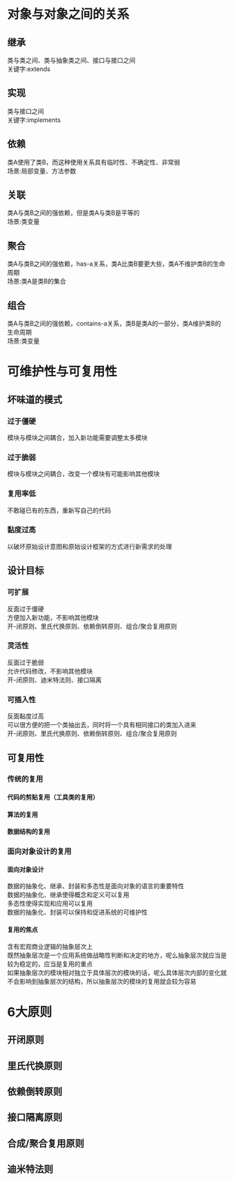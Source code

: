 # 对象与对象之间的关系
## 继承
类与类之间、类与抽象类之间、接口与接口之间  
关键字:extends
## 实现
类与接口之间  
关键字:implements
## 依赖
类A使用了类B，而这种使用关系具有临时性、不确定性、非常弱  
场景:局部变量、方法参数
## 关联
类A与类B之间的强依赖，但是类A与类B是平等的  
场景:类变量
## 聚合
类A与类B之间的强依赖，has-a关系，类A比类B要更大些，类A不维护类B的生命周期  
场景:类A是类B的集合
## 组合
类A与类B之间的强依赖，contains-a关系，类B是类A的一部分，类A维护类B的生命周期  
场景:类变量
# 可维护性与可复用性
## 坏味道的模式
### 过于僵硬
模块与模块之间耦合，加入新功能需要调整太多模块
### 过于脆弱
模块与模块之间耦合，改变一个模块有可能影响其他模块
### 复用率低
不敢碰已有的东西，重新写自己的代码
### 黏度过高
以破坏原始设计意图和原始设计框架的方式进行新需求的处理
## 设计目标
### 可扩展
反面过于僵硬  
方便加入新功能，不影响其他模块  
开-闭原则、里氏代换原则、依赖倒转原则、组合/聚合复用原则
### 灵活性
反面过于脆弱  
允许代码修改，不影响其他模块  
开-闭原则、迪米特法则、接口隔离
### 可插入性
反面黏度过高  
可以很方便的把一个类抽出去，同时将一个具有相同接口的类加入进来  
开-闭原则、里氏代换原则、依赖倒转原则、组合/聚合复用原则
## 可复用性
### 传统的复用
#### 代码的剪贴复用（工具类的复用）
#### 算法的复用
#### 数据结构的复用
### 面向对象设计的复用
#### 面向对象设计
数据的抽象化、继承、封装和多态性是面向对象的语言的重要特性  
数据的抽象化、继承使得概念和定义可以复用  
多态性使得实现和应用可以复用  
数据的抽象化、封装可以保持和促进系统的可维护性  
#### 复用的焦点
含有宏观商业逻辑的抽象层次上  
既然抽象层次是一个应用系统做战略性判断和决定的地方，呢么抽象层次就应当是较为稳定的，应当是复用的重点  
如果抽象层次的模块相对独立于具体层次的模块的话，呢么具体层次内部的变化就不会影响到抽象层次的结构，所以抽象层次的模块的复用就会较为容易  
# 6大原则
## 开闭原则
## 里氏代换原则
## 依赖倒转原则
## 接口隔离原则
## 合成/聚合复用原则
## 迪米特法则
